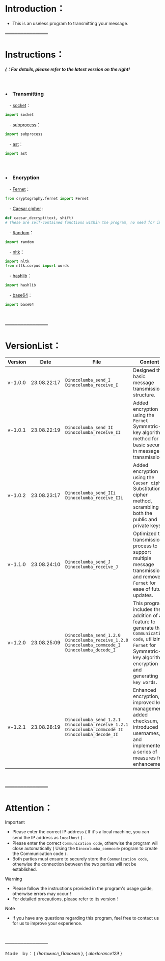 　

# Introduction：

- This is an useless program to transmitting your message.
　

══════════════

# Instructions：

***(：For details, please refer to the latest version on the right!***

　
### •　Transmitting

 　- [socket](https://docs.python.org/3/howto/sockets.html)：
 ```python
import socket
 ```

 　- [subprocess](https://docs.python.org/3/library/subprocess.html)：
 ```python
import subprocess
 ```

 　- [ast](https://docs.python.org/3/library/ast.html)：
 ```python
import ast
 ```

　
### •　Encryption

 　- [Fernet](https://cryptography.io/en/latest/fernet/)：
 ```python
from cryptography.fernet import Fernet
 ```

 　- [Caesar cipher](https://en.wikipedia.org/wiki/Caesar_cipher) :
 ```python
def caesar_decrypt(text, shift)
# These are self-contained functions within the program, no need for imports.
 ```

 　- [Random](https://docs.python.org/3/library/random.html)：
 ```python
import random
 ```

 　- [nltk](https://pypi.org/project/nltk/)：
 ```python
import nltk
from nltk.corpus import words
 ```

 　- [hashlib](https://docs.python.org/3/library/hashlib.html)：
 ```python
import hashlib
 ```

 　- [base64](https://docs.python.org/3/library/base64.html)：
 ```python
import base64
 ```
　

══════════════

# VersionList：

| Version | Date | File | Content |
| --- | --- | --- | --- |
| v-1.0.0 | 23.08.22:17 | `Dinocolumba_send_I` `Dinocolumba_receive_I` | Designed the basic message transmission structure. |
| v-1.0.1 | 23.08.22:19 | `Dinocolumba_send_II` `Dinocolumba_receive_II` | Added encryption using the `Fernet` Symmetric-key algorithm method for basic security in message transmission. |
| v-1.0.2 | 23.08.23:17 | `Dinocolumba_send_IIi` `Dinocolumba_receive_IIi` | Added encryption using the `Caesar cipher` Substitution cipher method, scrambling both the public and private keys. |
| v-1.1.0 | 23.08.24:10 | `Dinocolumba_send_J` `Dinocolumba_receive_J` | Optimized the transmission process to support multiple message transmissions and removed `Fernet` for ease of future updates. |
| v-1.2.0 | 23.08.25:09 | `Dinocolumba_send_1.2.0` `Dinocolumba_receive_1.2.0` `Dinocolumba_commcode_I` `Dinocolumba_decode_I`| This program includes the addition of a feature to generate the `Communication code`, utilizing `Fernet` for Symmetric-key algorithm encryption and generating `key words`. |
| v-1.2.1 | 23.08.28:19 | `Dinocolumba_send_1.2.1` `Dinocolumba_receive_1.2.1` `Dinocolumba_commcode_II` `Dinocolumba_decode_II`| Enhanced encryption, improved key management, added checksum, introduced usernames, and implemented a series of measures for enhancement. |
　

══════════════

# Attention：

> [!IMPORTANT]
> - Please enter the correct IP address ( If it's a local machine, you can send the IP address as `localhost` ) .　 　 　 　 　
> - Please enter the correct `Communication code`, otherwise the program will close automatically ( Using the `Dinocolumba_commcode` program to create the Communication code ) .
> - Both parties must ensure to securely store the `Communication code`, otherwise the connection between the two parties will not be established.

> [!WARNING]
> - Please follow the instructions provided in the program's usage guide, otherwise errors may occur !
> - For detailed precautions, please refer to its version !

> [!NOTE]
> - If you have any questions regarding this program, feel free to contact us for us to improve your experience.

　

══════════════

𝕄𝕒𝕕𝕖　𝕓𝕪： { _Лютомисл_Пахомав_ }, { _alexlorance129_ }


